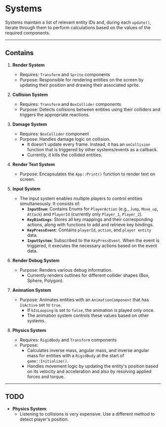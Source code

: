 # Systems

Systems maintain a list of relevant entity IDs and, during each `update()`, iterate through them to perform calculations based on the values of the required components.

---

## Contains

1. **Render System**
   - Requires: `Transform` and `Sprite` components
   - Purpose: Responsible for rendering entities on the screen by updating their position and drawing their associated sprite.

2. **Collision System**
   - Requires: `Transform` and `BoxCollider` components
   - Purpose: Detects collisions between entities using their colliders and triggers the appropriate reactions.

3. **Damage System**
   - Requires: `BoxCollider` component
   - Purpose: Handles damage logic on collision.
     - It doesn't update every frame. Instead, it has an `onCollision` function that is triggered by other systems/events as a callback.
     - Currently, it kills the collided entities.

4. **Render Text System**
   - Purpose: Encapsulates the `App::Print()` function to render text on screen.

5. **Input System**
   - The input system enables multiple players to control entities simultaneously. It consists of:
     - **`InputEnum`**: Contains Enums for `PlayerAction` (e.g., `Jump`, `Move_up`, `Attack`) and `PlayerId` (currently only `Player_1`, `Player_2`).
     - **`KeyBindings`**: Stores all key mappings and their corresponding actions, along with functions to add and retrieve key bindings.
     - **`KeyPressEvent`**: Contains `playerId`, `action`, and `player entity` data.
     - **`InputSystem`**: Subscribed to the `KeyPressEvent`. When the event is triggered, it executes the necessary actions based on the event data.

6. **Render Debug System**
   - Purpose: Renders various debug information.
     - Currently renders outlines for different collider shapes (Box, Sphere, Polygon).

7. **Animation System**
   - Purpose: Animates entities with an `AnimationComponent` that has `IsActive` set to `true`.
     - If `bIsLooping` is set to `false`, the animation is played only once.
     - The animation system controls these values based on other systems.

8. **Physics System**
   - Requires: `RigidBody` and `Transform` components
   - Purpose:
     - Calculates inverse mass, angular mass, and inverse angular mass for entities with a `RigidBody` at the start of `game::Initialize()`.
     - Handles movement logic by updating the entity's position based on its velocity and acceleration and also by resolving applied forces and torque.

---

## TODO

- **Physics System**:
  - Listening to collisions is very expensive. Use a different method to detect player's position.
